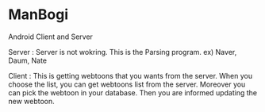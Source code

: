 # ManBogi
Android Client and Server 

Server :
Server is not wokring.
This is the Parsing program. ex) Naver, Daum, Nate


Client :
This is getting webtoons that you wants from the server. When you choose  the list, you can get webtoons list from the server.
Moreover you can pick the webtoon in your database. Then you are informed updating the new webtoon. 
